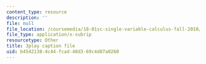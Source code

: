 ```yaml
---
content_type: resource
description: ''
file: null
file_location: /coursemedia/18-01sc-single-variable-calculus-fall-2010/b45421384c44fcad40d369c4d07a0260_--lPz7VFnKI.srt
file_type: application/x-subrip
resourcetype: Other
title: 3play caption file
uid: b4542138-4c44-fcad-40d3-69c4d07a0260
---
```

